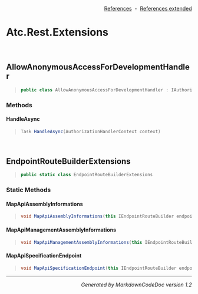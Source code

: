 <div style='text-align: right'>

[References](Index.md)&nbsp;&nbsp;-&nbsp;&nbsp;[References extended](IndexExtended.md)
</div>

# Atc.Rest.Extensions

<br />

## AllowAnonymousAccessForDevelopmentHandler

>```csharp
>public class AllowAnonymousAccessForDevelopmentHandler : IAuthorizationHandler
>```

### Methods

#### HandleAsync
>```csharp
>Task HandleAsync(AuthorizationHandlerContext context)
>```

<br />

## EndpointRouteBuilderExtensions

>```csharp
>public static class EndpointRouteBuilderExtensions
>```

### Static Methods

#### MapApiAssemblyInformations
>```csharp
>void MapApiAssemblyInformations(this IEndpointRouteBuilder endpoints, string pattern)
>```
#### MapApiManagementAssemblyInformations
>```csharp
>void MapApiManagementAssemblyInformations(this IEndpointRouteBuilder endpoints)
>```
#### MapApiSpecificationEndpoint
>```csharp
>void MapApiSpecificationEndpoint(this IEndpointRouteBuilder endpoints, List<AssemblyPairOptions> assemblyPairs)
>```
<hr /><div style='text-align: right'><i>Generated by MarkdownCodeDoc version 1.2</i></div>
